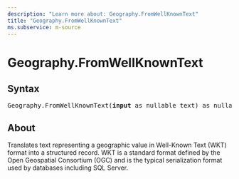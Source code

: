 ```yaml
---
description: "Learn more about: Geography.FromWellKnownText"
title: "Geography.FromWellKnownText"
ms.subservice: m-source
---
```

# Geography.FromWellKnownText

## Syntax

<pre>
Geography.FromWellKnownText(<b>input</b> as nullable text) as nullable record
</pre>

## About

Translates text representing a geographic value in Well-Known Text (WKT) format into a structured record. WKT is a standard format defined by the Open Geospatial Consortium (OGC) and is the typical serialization format used by databases including SQL Server.
